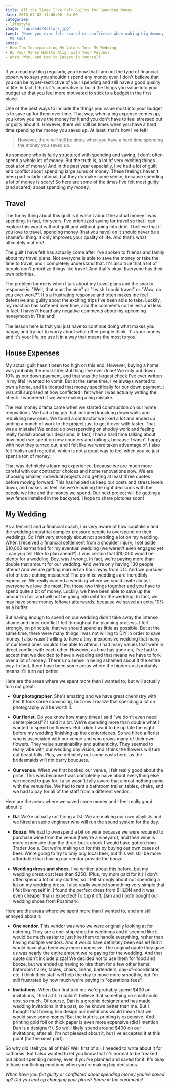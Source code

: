 ```yaml
---
title: All the Times I've Felt Guilty for Spending Money
date: 2018-07-02 11:00:00 -04:00
categories:
- lifestyle
image: "/uploads/dollars.jpg"
tweet: 'Have you ever felt scared or conflicted when making big #money decisions?
  Me too! '
posts:
- How I'm Incorporating My Values Into My Wedding
- Do Your Money Habits Align with Your Values?
- When, Why, and How to Invest in Yourself
---
```


If you read my blog regularly, you know that I am not the type of financial expert who says you shouldn't spend any money ever. I don't believe that you can be hyper-restrictive of your spending and still have a good quality of life. In fact, I think it's imperative to build the things you value into your budget so that you feel more motivated to stick to a budget in the first place.

One of the best ways to include the things you value most into your budget is to save up for them over time. That way, when a big expense comes up, you know you have the money for it and you don't have to feel stressed out or guilty about it. However, there will still be times when you have a hard time spending the money you saved up. At least, that's how I've felt!

> However, there will still be times when you have a hard time spending the money you saved up.

As someone who is fairly structured with spending and saving, I don't often spend a whole lot of money. But the truth is, a lot of very exciting things cost a lot of money! And in the past year especially, I've had a lot of guilt and conflict about spending large sums of money. These feelings haven't been particularly rational, but they do make some sense, because spending a lot of money is scary! So here are some of the times I've felt most guilty (and scared) about spending my money.

## Travel

The funny thing about this guilt is it wasn't about the actual money I was spending. In fact, for years, I've prioritized saving for travel so that I can explore this world without guilt and without going into debt. I believe that if you love to travel, spending money (that you have) on it should never be a shameful thing. It only improves your quality of life. And that's what ultimately matters!

The guilt I have felt has actually come after I've spoken to friends and family about my travel plans. Not everyone is able to save the money or take the time to travel, and I completely understand that. It's also true that a lot of people don't prioritize things like travel. And that's okay! Everyone has their own priorities.

The problem for me is when I talk about my travel plans and the snarky response is: "Well, that must be nice" or "I wish I could travel" or "Wow, do you ever work?". It's a frustrating response and often makes me feel defensive and guilty about the exciting trips I've been able to take. Luckily, my reaction has softened over time, and the comments come less and less. In fact, I haven't heard any negative comments about my upcoming honeymoon in Thailand! 

The lesson here is that you just have to continue doing what makes you happy, and try not to worry about what other people think. It's your money and it's your life, so use it in a way that means the most to you!

## House Expenses

My actual guilt hasn't been too high on this end. However, buying a home was probably the most stressful thing I've ever done! We only put down 10% as our down payment, and that was the largest check I've ever written in my life! I wanted to vomit. But at the same time, I've always wanted to own a home, and I allocated that money specifically for our down payment. I was still surprised at how conflicted I felt when I was actually writing the check. I wondered if we were making a big mistake. 

The real money drama came when we started construction on our home renovations. We had a big job that included knocking down walls and rebuilding new ones. We found a contractor we liked a lot and ended up adding a bunch of work to the project just to get it over with faster. That was a mistake! We ended up overspending on shoddy work and feeling really foolish about our decisions. In fact, I had a hard time talking about how much we spent on new counters and railings, because I wasn't happy with how they turned out, and I felt like we were taken advantage of. I also felt foolish and regretful, which is not a great way to feel when you've just spent a ton of money.

That was definitely a learning experience, because we are much more careful with our contractor choices and home renovations now. We are choosing smaller, individual projects and getting at least three quotes before moving forward. This has helped us keep our costs and stress levels down, and makes us feel like we're making the right decisions with the people we hire and the money we spend. Our next project will be getting a new fence installed in the backyard. I hope to share pictures soon!

## My Wedding

As a feminist and a financial coach, I'm very aware of how capitalism and the wedding industrial complex pressure people to overspend on their weddings. So I felt very strongly about not spending a lot on my wedding. When I received a financial settlement from a shoulder injury, I set aside $10,000 earmarked for my eventual wedding (we weren't even engaged yet - can you tell I like to plan ahead?). I was certain that $10,000 would be plenty for a wedding. Boy, was I wrong. In fact, we're paying more than double that amount for our wedding. And we're only having 130 people attend! And we are getting married an hour away from DC. And we pursued a lot of cost-cutting measures! The point is: weddings are incredibly expensive. We really wanted a wedding where we could invite almost everyone we love the most. Put those two things together and you have to spend quite a bit of money. Luckily, we have been able to save up the amount in full, and will not be going into debt for the wedding. In fact, we may have some money leftover afterwards, because we saved an extra 10% as a buffer.

But having enough to spend on our wedding didn't take away the intense shame and inner conflict I felt throughout the planning process. I felt strongly, on principle, that we should spend as little as possible. But at the same time, there were many things I was not willing to DIY in order to save money. I also wasn't willing to have a tiny, inexpensive wedding that many of our loved ones wouldn't be able to attend. I had many values that were in direct conflict with each other. However, as time has gone on, I've had to accept that we decided to have a wedding and that means we have to fork over a lot of money. There's no sense in being ashamed about it the entire way. In fact, there have been some areas where the higher cost probably means it'll turn out better.

Here are the areas where we spent more than I wanted to, but will actually turn out great:

* **Our photographer.** She's amazing and we have great chemistry with her. It took some convincing, but now I realize that spending a lot on photography will be worth it.

* **Our florist.** Do you know how many times I said "we don't even need centerpieces!"? I said it a lot. We're spending more than double what I wanted to spend on flowers. But I didn't want to be up late the night before my wedding finishing up the centerpieces. So we hired a florist who is associated with our venue and who grows many of their own flowers. They value sustainability and authenticity. They seemed to really vibe with our wedding day vision, and I think the flowers will turn out beautifully. Plus, we definitely cut some costs here, as the bridesmaids will not carry bouquets.

* **Our venue.** When we first booked our venue, I felt really good about the price. This was because I was completely naive about everything else we needed to pay for. I also wasn't fully aware that almost nothing came with the venue fee. We had to rent a bathroom trailer, tables, chairs, and we had to pay for all of the staff from a different vendor.

Here are the areas where we saved some money and I feel really good about it:

* **DJ.** We're actually not hiring a DJ. We are making our own playlists and we hired an audio engineer who will run the sound system for the day.

* **Booze.** We had to overspend a bit on wine because we were required to purchase wine from the venue (they're a vineyard), and their wine is more expensive than the three-buck chuck I would have gotten from Trader Joe's. But we're making up for this by buying our own cases of beer. We're going to try to only buy local beer, but this will still be more affordable than having our vendor provide the booze.

* **Wedding dress and shoes.** I've written about this before, but my wedding dress cost less than $250. (Plus, my mom paid for it.) I don't often spend a lot on my clothes, so I felt strongly about not spending a lot on my wedding dress. I also really wanted something very simple that I felt like myself in. I found the perfect dress from BHLDN and it was even cheaper than I expected! To top it off, Dan and I both bought our wedding shoes from Poshmark.

Here are the areas where we spent more than I wanted to, and am still annoyed about it:

* **One vendor.** This vendor was who we were originally looking at for catering. They are a one-stop shop for weddings and it seemed like it would be much easier to just hire them to handle everything, rather than having multiple vendors. And it would have definitely been easier! But it would have also been way more expensive. The original quote they gave us was nearly the entire amount we're paying for the wedding. And that quote didn't include pizza! We decided not to use them for food and booze, but we ended up having to hire them for a few other items: bathroom trailer, tables, chairs, linens, bartenders, day-of-coordinator, etc. I think their staff will help the day to move more smoothly, but I'm still frustrated by how much we're paying in "operations fees".

* **Invitations.** When Dan first told me we'd probably spend $400 on invitations, I had a fit. I couldn't believe that something so small could cost so much. Of course, Dan is a graphic designer and has made wedding invitations in the past, so he knows better than me. But I thought that having him design our invitations would mean that we would save some money! But the truth is, printing is expensive. And printing gold foil on thick paper is even more expensive (did I mention Dan is a designer?). So we'll likely spend around $400 on our invitations, after all. I'm not pleased about it, but I've accepted it at this point (for the most part).

So why did I tell you all of this? Well first of all, I needed to write about it for catharsis. But I also wanted to let you know that it's normal to be freaked out about spending money, even if you've planned and saved for it. It's okay to have conflicting emotions when you're making big decisions. 

*When have you felt guilty or conflicted about spending money you've saved up? Did you end up changing your plans? Share in the comments!*